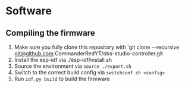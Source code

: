# Software

## Compiling the firmware
1. Make sure you fully clone this repository with `git clone --recursive git@github.com:CommanderRedYT/obs-studio-controller.git
2. Install the esp-idf via ./esp-idf/install.sh
3. Source the environment via `source ./export.sh`
4. Switch to the correct build config via `switchconf.sh <config>`
5. Run `idf.py build` to build the firmware
